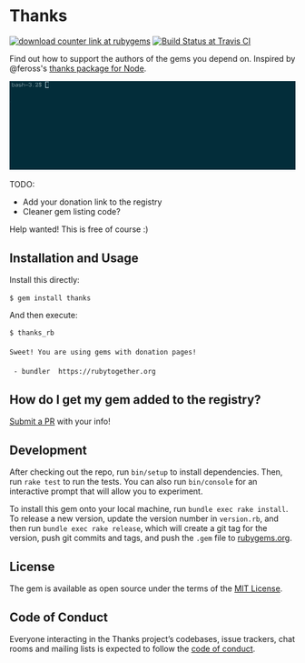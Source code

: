 # Thanks

[![download counter link at rubygems](https://img.shields.io/gem/dt/thanks.svg)](https://rubygems.org/gems/thanks)
[![Build Status at Travis CI](https://travis-ci.org/dpritchett/thanks-ruby.svg?branch=master)](https://travis-ci.org/dpritchett/thanks-ruby)

Find out how to support the authors of the gems you depend on. Inspired by @feross's [thanks package for Node](https://github.com/feross/thanks).

![screencast of the gem in action](img/screencast.gif)

TODO: 

- Add your donation link to the registry
- Cleaner gem listing code?

Help wanted! This is free of course :)

## Installation and Usage

Install this directly:

`$ gem install thanks`

And then execute:

```sh
$ thanks_rb

Sweet! You are using gems with donation pages!

 - bundler	https://rubytogether.org
```

## How do I get my gem added to the registry?

[Submit a PR](https://github.com/dpritchett/thanks-ruby/pulls) with your info!

## Development

After checking out the repo, run `bin/setup` to install dependencies. Then, run `rake test` to run the tests. You can also run `bin/console` for an interactive prompt that will allow you to experiment.

To install this gem onto your local machine, run `bundle exec rake install`. To release a new version, update the version number in `version.rb`, and then run `bundle exec rake release`, which will create a git tag for the version, push git commits and tags, and push the `.gem` file to [rubygems.org](https://rubygems.org).

## License

The gem is available as open source under the terms of the [MIT License](http://opensource.org/licenses/MIT).

## Code of Conduct

Everyone interacting in the Thanks project’s codebases, issue trackers, chat rooms and mailing lists is expected to follow the [code of conduct](https://github.com/[USERNAME]/thanks/blob/master/CODE_OF_CONDUCT.md).
